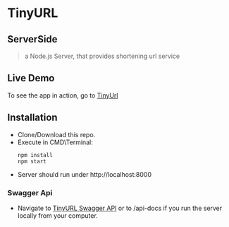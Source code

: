 # TinyURL

## ServerSide

> a Node.js Server, that provides shortening url service

## Live Demo
To see the app in action, go to [TinyUrl](https://tinyurl3.herokuapp.com/)

## Installation

  * Clone/Download this repo.
  * Execute in CMD\Terminal:
    ```
    npm install
    npm start
    ``` 
  * Server should run under http://localhost:8000


### Swagger Api
  * Navigate to [TinyURL Swagger API](https://tinyurl3.herokuapp.com/api-docs) or to /api-docs if  you run the server locally from your computer.

